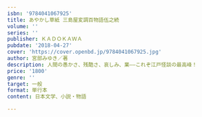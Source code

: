 ```yaml
---
isbn: '9784041067925'
title: あやかし草紙 三島屋変調百物語伍之続
volume: ''
series: ''
publisher: ＫＡＤＯＫＡＷＡ
pubdate: '2018-04-27'
cover: 'https://cover.openbd.jp/9784041067925.jpg'
author: 宮部みゆき／著
description: 人間の愚かさ、残酷さ、哀しみ、業――これぞ江戸怪談の最高峰！
price: '1800'
genre: ''
target: 一般
format: 単行本
content: 日本文学、小説・物語

---
```

